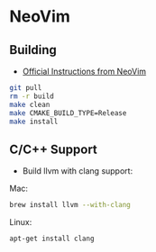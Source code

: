 # NeoVim

## Building

- [Official Instructions from NeoVim](https://github.com/neovim/neovim/wiki/Building-Neovim)

```bash
git pull
rm -r build
make clean
make CMAKE_BUILD_TYPE=Release
make install
```

## C/C++ Support

- Build llvm with clang support:

Mac:

```bash
brew install llvm --with-clang
```

Linux:

```bash
apt-get install clang
```
